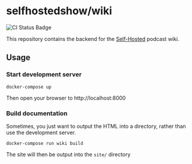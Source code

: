# selfhostedshow/wiki

![CI Status Badge](https://github.com/selfhostedshow/wiki/workflows/Test/badge.svg)

This repository contains the backend for the [Self-Hosted](https://selfhosted.show) podcast wiki.

## Usage

### Start development server

`docker-compose up`

Then open your browser to http://localhost:8000

### Build documentation

Sometimes, you just want to output the HTML into a directory, rather than use the development server.

`docker-compose run wiki build`

The site will then be output into the `site/` directory 
